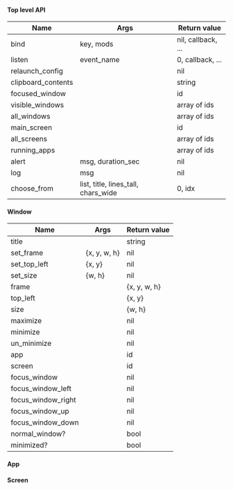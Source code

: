#### Top level API

Name               | Args                                | Return value
-------------------|-------------------------------------|--------------------
bind               | key, mods                           | nil, callback, ...
listen             | event_name                          | 0, callback, ...
relaunch_config    |                                     | nil
clipboard_contents |                                     | string
focused_window     |                                     | id
visible_windows    |                                     | array of ids
all_windows        |                                     | array of ids
main_screen        |                                     | id
all_screens        |                                     | array of ids
running_apps       |                                     | array of ids
alert              | msg, duration_sec                   | nil
log                | msg                                 | nil
choose_from        | list, title, lines_tall, chars_wide | 0, idx

#### Window

Name                | Args         | Return value
--------------------|--------------|--------------------
title               |              | string
set_frame           | {x, y, w, h} | nil
set_top_left        | {x, y}       | nil
set_size            | {w, h}       | nil
frame               |              | {x, y, w, h}
top_left            |              | {x, y}
size                |              | {w, h}
maximize            |              | nil
minimize            |              | nil
un_minimize         |              | nil
app                 |              | id
screen              |              | id
focus_window        |              | nil
focus_window_left   |              | nil
focus_window_right  |              | nil
focus_window_up     |              | nil
focus_window_down   |              | nil
normal_window?      |              | bool
minimized?          |              | bool

#### App

#### Screen
